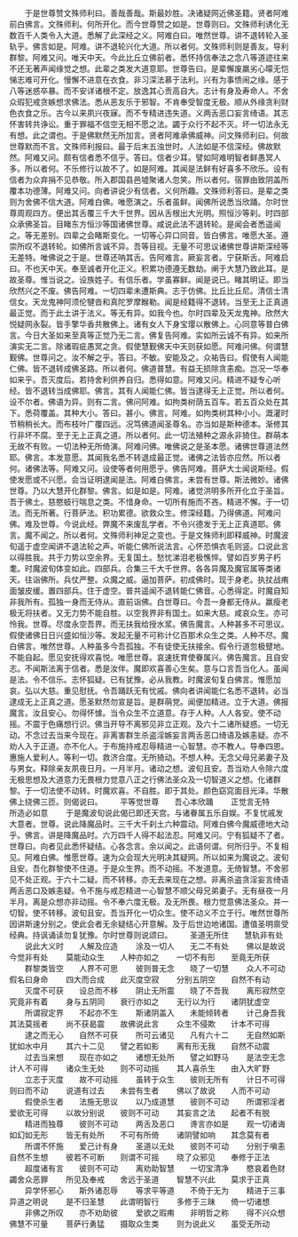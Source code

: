 <!-- { "loadSidebar": true } -->
　　于是世尊赞文殊师利曰。善哉善哉。斯最妙胜。决诸疑网近佛圣籍。贤者阿难前白佛言。文殊师利。何所开化。而今世尊赞之如是。世尊则曰。文殊师利诱化无数百千人类令入大道。悉解了此深经之义。阿难白曰。唯然世尊。讲不退转轮入圣轨乎。佛言如是。阿难。讲不退轮兴化大道。所以者何。文殊师利则是善友。导利群黎。阿难又问。唯天中天。今此比丘立佛前者。悉怀持信奉法之念八等道迹往来不还无著声闻缘觉之想。此辈之类发大道意耶。世尊告曰。是辈懈废羸劣心曚无恺悌志难可开化。慢懈不进意在衣食。非习深法慕于法利。兴有为事愦闹之缘。感于八等迷惑卒暴。而不安详诸根不定。放逸其心贡高自大。志计有身及寿命人。不舍众瑕犯戒贪嫉想求佛法。悉从恶友乐于邪智。不肯奉受智度无极。顺从外缘贪利财色衣食之乐。古今以来夙兴夜寐。而不专精进违失道。义两舌恶口妄言绮语。其志怀害转共诤讼。重于罪福不信空无相不愿之法。蠲于众行不起不灭。坏一切法永无有想。此之谓也。于是佛默然无所加言。贤者阿难承佛威神。问文殊师利曰。何故世尊默而不言。文殊师利报曰。最于后末五浊世时。人法如是不信深经。佛故默然。阿难又问。颇有信者悉不信乎。答曰。信者少耳。譬如阿难明智者鲜愚冥人多。所以者何。不乐修行以故不了。如是阿难。其闻是法鲜有好喜多不欣乐。设有信者为众弃捐不见恭敬。所入郡国县邑墟聚诸人忽笑。所以者何。宿罪由致阴盖所覆本功德薄。阿难又问。向者讲说少有信者。义何所趣。文殊师利答曰。是辈之类则为舍佛不信大道。阿难白佛。唯愿演之。乐者虽鲜。闻佛所说悉当欣踊。尔时世尊周观四方。便出其舌覆三千大千世界。因从舌根出大光明。照恒沙等刹。时四部众承佛圣旨。目睹东方恒沙等国诸佛世尊。咸说此法不退转轮。是闻会者悉遥闻之。等无差别。四辈之会睹斯变化。一切等心异口同音。皆白佛言。唯愿大圣。遵崇所叹不退转轮。如佛所言诚不异。吾等目视。无量不可思议诸佛世尊讲斯深经等无差特。唯佛说之于是。世尊还呐其舌。告阿难言。厥妄言者。宁获斯舌。阿难启曰。不也天中天。奉至诚者开化正义。积累功德遵无数劫。阐于大慧乃致此耳。是故圣尊。惟当说之。设族姓子。有信乐者。学虽寡鲜。闻是说已。睹其明证。即当欣然兴之不废。佛告阿难。一切四辈未遭斯典。志于仿佛。比丘比丘尼。清信士清信女。天龙鬼神阿须伦犍沓和真陀罗摩睺勒。闻是经籍得不退转。当至无上正真道最正觉。而于此土讲于法义。等无有异。如我今也。尔时四辈及天龙鬼神。欣然大悦疑网永裂。皆手擎华香共散佛上。诸有女人下身宝璎以散佛上。心同意等普白佛言。今日大圣如来至真等正觉乃无二言。佛复告阿难。实如所云诚不有异。如来所演实无二言。除诸瑕疵愚冥之贪。假使慧觐佛天中天则获如愿。阿难问佛。何谓慧觐佛。世尊问之。汝不解之乎。答曰。不敏。安能及之。众祐告曰。假使有人闻能仁佛。皆不退转成佛圣路。所以者何。佛道普慧。有益无损除贪恚痴。岂况一华奉如来乎。吾灭度后。若持舍利供养自归。悉得如意。阿难又问。精进不疑专心听经。皆不退转当成佛耶。佛言。其有人闻能仁佛。皆当逮得无上正觉。所以者何。设不尔者。佛语为异。则有二言。佛问阿难。如拘类树荫五百车。若五百众处在其下。悉荷覆盖。其种大小。答曰。甚小。佛言。阿难。如拘类树其种小小。溉灌时节稍稍长大。而布枝叶广覆四远。况笃佛道闻圣尊名。亦当如是斯种德本。渐修其行非坏不腐。至于无上正真之道。所以者何。此一切法殖种之源永非猗住。群萌本无故不有败。一切法种无所倚演。阿难问佛。唯佛说之是圣本愿。诸佛世尊道法然耶。佛言。本发意愿。其闻我名悉不转退成最正觉。诸佛之法皆亦应然。所以者何。诸佛法等。阿难又问。设使等者何用愿乎。佛告阿难。菩萨大士闻说斯经。假使发愿或不兴愿。会当证明逮闻是法。阿难白佛言。未尝有世尊。斯法微妙。诸佛世尊。乃以大慧开化群黎。佛言。如是如是。阿难。诸觉洪明多所开化立于圣旨。吾于佛土。慈愍蚑行喘息之类。不惜身命。一切所有施而不吝。精进不懈。于一切法。而无所著。行菩萨法。积功累德。欲救众生。修深经籍。乃得佛道。阿难问佛。难及世尊。今说此经。弊魔不来废乱学者。不令兴德发于无上正真道耶。佛言。魔不闻之。所以者何。文殊师利神足之变也。于是文殊师利即释威神。时魔波旬遥于虚空闻讲不退法轮之声。听能仁佛所说法言。心怀恐惧衣毛则竖。口说此言以得胜我。共于力势以空余界。无复国土。愁忧涕泪老极憔悴。譬如百岁男子朽耄。时魔波旬体变如此。四部兵。合集三千大千世界。各各异魔及魔官属等类诸天。往诣佛所。兵仗严整。众魔之威。逼加菩萨。初成佛时。现于身老。执扙战痏面皱皮缓。置四部兵。住于虚空。普共遥闻不退转能仁佛音。心悉得定。时魔自知非我所有。孤独一身而无侍从。直前诣佛。白世尊曰。今吾一身都无侍从。羸瘦老极无将扶者。又无力势不能自胜。以空我界非有国土。如来大慈。咸哀众生。亦可怜我。世尊。尽度永空吾界。而无扶我给授水浆。佛告魔言。人种甚多不可思议。假使诸佛日日兴盛如恒沙等。发起无量不可称计亿百那术众生之类。人种不尽。魔白佛言。唯然世尊。人种虽多今吾孤独。不有徒使无扶接余。假令行道忽极躄地。不能自起。愿见安抚得欢喜悦。唯愿世尊。哀速抚育使眷属兴。佛告魔言。且自安志。不闻斯法离于信者。悉是汝伴。魔即欢喜善心生矣。意与口言吾当化人。虽闻是法。令不信乐。志怀狐疑。已有犹豫。必从我教。时魔波旬复白佛言。惟愿加哀。弘以大慈。重见慰抚。令吾踊跃无有忧戚。佛向者讲闻能仁名悉不退转。必当逮成无上正真之道。愿圣默然勿宣是旨。是群萌党。闻便加精进。立于大道。佛报魔言。汝且安心。勿得怀懅。当令众生不立道意。存于人种。人人各安。使不动摇。不震于色痛想行识。佛当开导不离邪见非立正观。及六十二诸所疑惑。一切无动。不念过去当来今现在。非离害群生杀盗淫嫉妄言两舌恶口绮语及嫉恚疑。亦不劝人入于正道。亦不化人。于布施持戒忍辱精进一心智慧。亦不教人。导奉四恩。惠施人爱利人。等利一切。救济合度。无所猗动。不想人种。无念父母兄弟妻子及与男女。释除亲友夙夜日月。一月半月。诸动之想。波旬且安。吾当劝人令除六度无极思想及大道意力无畏根力觉意八正之行佛法圣众及一切智道义之想。化诸群黎。于一切法使不动转。时魔欢喜。不自胜。即于其处。颜色窈窕面目光泽。华散佛上绕佛三匝。则偈说曰。
　　平等觉世尊　　吾心本欣踊
　　正觉言无特　　所造必如意
　　于是魔波旬说此偈已即还天宫。与诸眷属五乐自娱。不复忧戚发大意者。世尊。说此降魔品时。三千大千刹土六种震动。阿难白佛今魔威德地大动乎。佛言。讲是降魔品时。六万四千人得不起法忍。阿难又问。宁有狐疑不了者。世尊曰。向者见此悉怀疑结。心各念言。余以闻之。此语何谓。何所归乎。不复相见。阿难白佛。惟愿世尊。速为众会现大光明决其疑网。所以如来为魔说之。波旬且安。吾化群黎使不住道。于是众生界。而不动摇。不发道意。无倚智慧。不舍邪见不处正观。于六十二疑。而不转移。亦无去来现在之想。非离杀盗贪淫妄言绮语两舌恶口及嫉恚疑。令不施与戒忍精进一心智慧不顺父母兄弟妻子。无有昼夜一月半月。离是众想亦非动摇。令不奉六度无极。及无所畏。根力觉意佛法圣众。并一切智。使不转移。波旬且安。吾当开化一切众生。使不动义不立于行。唯然世尊所因讲斯速分别之。使此会者无余疑结心开意解。及于后世边地诸国。遭值圣明禀受经典。持讽诵读勿复犹豫。尔时世尊则说颂曰。
　　圣道无所住　　慧轨非有处
　　说此大义时　　人解及应造
　　涂及一切人　　无二不有处
　　佛以是故说　　今觉非有处
　　莫能动众生　　人种亦如之
　　一切不有形　　至竟无所获
　　群黎类皆空　　人界不可思
　　彼则普无念　　晓了一切慧
　　众人不可动　　假名曰身命
　　四大而合成　　此灭度空寂
　　分别五阴空　　自然不有动
　　灭度不可获　　设总而不移
　　阴止无所震　　晓了不吾我
　　离形寂然空　　究竟非有着
　　身与五阴同　　衰行亦如之
　　无行以为行　　诸阴犹虚空
　　所谓寂定界　　不起亦不生
　　斯诸阴盖入　　未能倾转者
　　计己身吾我　　其法莫摇者
　　尚不获曷震　　故佛说此言
　　众生不侵欺　　计本不可得
　　逮之而无心　　自然不可获
　　所可云诸见　　凡有六十二
　　无自然如斯　　犹如水中月
　　其六十二见　　譬之若如影
　　离有形无我　　自然不动震
　　过去当来想　　现在亦如之
　　诸想无处所　　譬之如野马
　　是法空无念　　计人不可得
　　诸众生无处　　则不可动摇
　　其人喜杀生　　由入大旷野
　　立志于灭度　　故不可动摇
　　虽转于众生　　彼则无所有
　　计日不可得　　则曰而不动
　　说道有过去　　未尝有生者
　　佛以了故说　　人而不可动
　　假使杀生者　　法施无思议
　　以乃成道慧　　彼则不可动
　　所谓邪淫者　　爱欲无可得
　　以故分别说　　彼则不可动
　　其妄言之法　　起者不有脱
　　精进而独尊　　彼则不可动
　　两舌及恶口　　谗言亦如是
　　观一切诸诲　　如幻如无形
　　皆无有处所　　不可有所倚
　　诸阴譬如响　　其念莫有者
　　所谓不怀施　　爱己计有身
　　圣道以无处　　彼则不可动
　　分别于嗔恚　　自然不生想
　　彼若不可断　　则谓不可摇
　　晓了众邪见　　奉修于正法
　　超度诸有言　　彼则不可动
　　离劝助智慧　　一切宝清净
　　愍哀着色财　　蠲舍众恶罪
　　所见及奉戒　　舍远于圣道
　　智慧不兴此　　莫求于正真
　　异学怀邪心　　斯外诸忍辱
　　等求平等道　　不倚于无为
　　精进于三事　　异道之明说
　　是不归圣慧　　此谓明智行
　　多修于三昧　　倚一切诸想
　　非佛之所叹　　亦不劝助彼
　　爱欲之瑕痏　　非明哲之称
　　得不兴众想　　佛慧不可量
　　菩萨行勇猛　　摄取众生类
　　则为说此义　　虽受无所动
